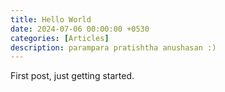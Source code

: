 ```yaml
---
title: Hello World 
date: 2024-07-06 00:00:00 +0530
categories: [Articles]
description: parampara pratishtha anushasan :) 
---
```


First post, just getting started.